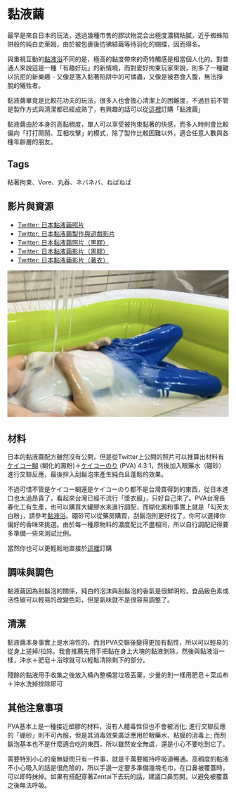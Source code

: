 黏液繭
=====
最早是來自日本的玩法，透過幾種市售的膠狀物混合出極度濃稠粘膩，近乎蜘蛛陷阱般的純白史萊姆，由於被包裹後彷彿結繭等待羽化的蝴蝶，因而得名。

與重視互動的[黏液浴](slime_bath.md)不同的是，極高的黏度帶來的奇特觸感是相當個人化的。對普通人來說這是一種「有趣好玩」的新情境，而對愛好拘束玩家來說，則多了一種難以抗拒的新樂趣 - 又像是落入黏著陷阱中的可憐蟲，又像是被吞食入腹，無法掙脫的犧牲者。

黏液繭畢竟是比較花功夫的玩法，很多人也會擔心清潔上的困難度，不過目前不管是製作方式與清潔都已經成熟了，有興趣的話可以從[這裡](http://stickysli.me/shop.html#slime-cocoon)訂購「黏液繭」

黏液繭由於本身的高黏稠度，單人可以享受被拘束黏著的快感，而多人時則會比較偏向「打打鬧鬧、互相攻擊」的模式，除了製作比較困難以外，適合任意人數與各種年齡層的朋友。

## Tags

粘著拘束、Vore、丸吞、ネバネバ、ねばねば

## 影片與資源

- [Twitter: 日本黏液繭照片](https://twitter.com/nebachoco/status/1190994999350923264)
- [Twitter: 日本黏液繭製作與遊戲影片](https://twitter.com/waniuroko/status/1206581130813554688?s=20)
- [Twitter: 日本黏液繭照片（黑膠）](https://twitter.com/nebachoco/status/1208013539425734659?s=20)
- [Twitter: 日本黏液繭影片（黑膠）](https://twitter.com/nebachoco/status/1227620216516931585)
- [Twitter: 日本黏液繭影片（著衣）](https://twitter.com/nebachoco/status/1183631384478285826)

![](imgs/slime_cacoon.png)

## 材料

日本的黏液繭配方雖然沒有公開，但是從Twitter上公開的照片可以推算出材料有 [ケイコー糊](https://www.monotaro.com/g/01010482/) (糊化的澱粉)＋[ケイコーのり](https://www.monotaro.com/g/02653206/) (PVA) 4.3:1，然後加入眼藥水（硼砂）進行交聯反應，最後拌入刮鬍泡來產生純白且蓬鬆的效果。

不過可惜不管是ケイコー糊還是ケイコーのり都不是台灣買得到的東西，從日本進口也太過昂貴了，看起來台灣已經不流行「漿衣服」，只好自己來了。PVA台灣長春化工有生產，也可以購買大罐膠水來進行調配，而糊化澱粉事實上就是「勾芡太白粉」，請參考[黏液浴](slime_bath.md)。硼砂可以從藥房購買，刮鬍泡則更好找了，你可以選擇你偏好的香味來挑選。由於每一種原物料的濃度配比不盡相同，所以自行調配記得要多準備一些來測試比例。

當然你也可以更輕鬆地直接於[這裡](http://stickysli.me/shop.html#slime-cocoon)訂購

## 調味與調色

黏液繭因為刮鬍泡的關係，純白的泡沫與刮鬍泡的香氣是很鮮明的，食品級色素或活性碳可以輕易的改變色彩，但是氣味就不是很容易調整了。

## 清潔

黏液繭本身事實上是水溶性的，而且PVA交聯後變得更加有黏性，所以可以輕易的從身上搓掉/拉除。我會推薦先用手把黏在身上大塊的黏液剝除，然後與黏液浴一樣，沖水＋肥皂＋浴球就可以輕鬆清除剩下的部分。

殘餘的黏液用手收集之後放入桶內整桶當垃圾丟棄，少量的則一樣用肥皂＋菜瓜布＋沖水洗掉排除即可

## 其他注意事項

PVA基本上是一種接近塑膠的材料，沒有人體毒性但也不會被消化; 進行交聯反應的「硼砂」則不可內服，但是其消毒效果廣泛應用於眼藥水、粘膜的消毒上; 而刮鬍泡基本也不是什麼適合吃的東西，所以雖然安全無虞，還是小心不要吃到它了。

需要特別小心的毫無疑問只有一件事，就是千萬要維持呼吸道暢通。高稠度的黏液不小心吸入的話是很危險的，所以手邊一定要多準備幾塊毛巾，在口鼻被覆蓋時，可以即時抹掉。如果有搭配穿著Zentai下去玩的話，建議口鼻剪開，以避免被覆蓋之後無法呼吸。

